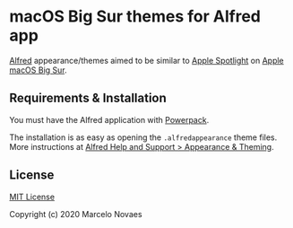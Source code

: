 # macOS Big Sur themes for Alfred app

[Alfred](https://www.alfredapp.com/) appearance/themes aimed to be similar to [Apple Spotlight](https://en.wikipedia.org/wiki/Spotlight_(software)) on [Apple macOS Big Sur](https://www.apple.com/macos/big-sur/).

## Requirements & Installation

You must have the Alfred application with [Powerpack](https://www.alfredapp.com/powerpack/).

The installation is as easy as opening the `.alfredappearance` theme files.
More instructions at [Alfred Help and Support > Appearance & Theming](https://www.alfredapp.com/help/appearance/).

## License

[MIT License](LICENSE)

Copyright (c) 2020 Marcelo Novaes
